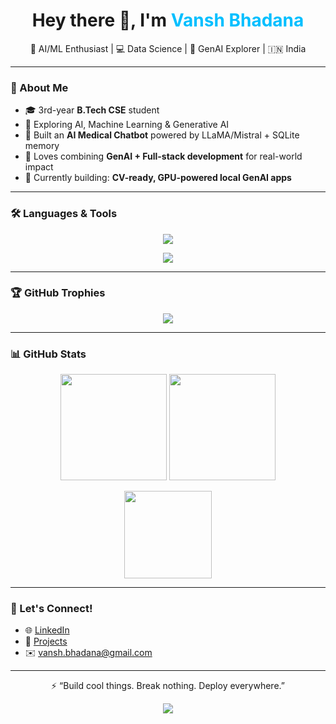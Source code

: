 <h1 align="center">Hey there 👋, I'm <span style="color:#00BFFF">Vansh Bhadana</span></h1>
<p align="center">
  🧠 AI/ML Enthusiast | 💻 Data Science | 🤖 GenAI Explorer | 🇮🇳 India
</p>

---

### 🧠 About Me

- 🎓 3rd-year **B.Tech CSE** student
- 🔬 Exploring AI, Machine Learning & Generative AI
- 🤖 Built an **AI Medical Chatbot** powered by LLaMA/Mistral + SQLite memory
- 🧩 Loves combining **GenAI + Full-stack development** for real-world impact
- 🚀 Currently building: **CV-ready, GPU-powered local GenAI apps**

---

### 🛠️ Languages & Tools

<p align="center">
  <img src="https://skillicons.dev/icons?i=python,cpp,html,css,js,flask,sqlite,git,github,vscode" />
</p>
<p align="center">
  <img src="https://skillicons.dev/icons?i=tensorflow,pytorch,numpy,pandas,linux,opencv" />
</p>

---

### 🏆 GitHub Trophies

<p align="center">
  <img src="https://github-profile-trophy.vercel.app/?username=VANSH-BHADANA&theme=radical&row=1&column=7" />
</p>

---

### 📊 GitHub Stats

<p align="center">
  <img src="https://github-readme-stats.vercel.app/api?username=VANSH-BHADANA&show_icons=true&theme=radical" height="170" />
  <img src="https://github-readme-streak-stats.herokuapp.com/?user=VANSH-BHADANA&theme=radical" height="170" />
</p>
<p align="center">
  <img src="https://github-readme-stats.vercel.app/api/top-langs/?username=VANSH-BHADANA&layout=compact&theme=radical" height="140"/>
</p>

---

### 🤝 Let's Connect!

- 🌐 [LinkedIn]([https://www.linkedin.com/in/your-link](https://www.linkedin.com/in/vansh-bhadana/))  
- 📂 [Projects](https://github.com/VANSH-BHADANA)
- ✉️ vansh.bhadana@gmail.com

---

<p align="center">
  ⚡ “Build cool things. Break nothing. Deploy everywhere.”  
</p>
<p align="center">
  <img src="https://readme-typing-svg.demolab.com/?lines=Data+Science;Full-stack+GenAI+Developer;Open-source+Contributor;Loves+AI,+Code+and+Pizza&center=true&width=500&height=45">
</p>
